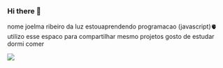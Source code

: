 ### Hi there 👋

nome joelma ribeiro da luz
estouaprendendo programacao (javascript)🫀
utilizo esse espaco para compartilhar mesmo projetos
gosto de estudar 
dormi comer 

![](https://media.tenor.com/PQhYXs7lLmsAAAAC/switch_dayz-dayz.gif)
